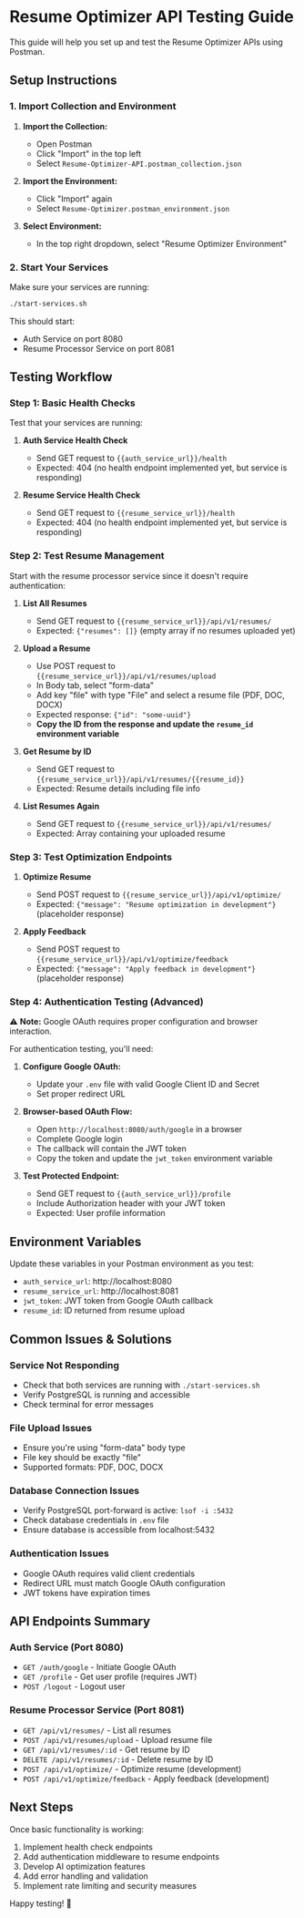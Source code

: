 # Resume Optimizer API Testing Guide

This guide will help you set up and test the Resume Optimizer APIs using Postman.

## Setup Instructions

### 1. Import Collection and Environment

1. **Import the Collection:**
   - Open Postman
   - Click "Import" in the top left
   - Select `Resume-Optimizer-API.postman_collection.json`

2. **Import the Environment:**
   - Click "Import" again
   - Select `Resume-Optimizer.postman_environment.json`

3. **Select Environment:**
   - In the top right dropdown, select "Resume Optimizer Environment"

### 2. Start Your Services

Make sure your services are running:
```bash
./start-services.sh
```

This should start:
- Auth Service on port 8080
- Resume Processor Service on port 8081

## Testing Workflow

### Step 1: Basic Health Checks

Test that your services are running:

1. **Auth Service Health Check**
   - Send GET request to `{{auth_service_url}}/health`
   - Expected: 404 (no health endpoint implemented yet, but service is responding)

2. **Resume Service Health Check** 
   - Send GET request to `{{resume_service_url}}/health`
   - Expected: 404 (no health endpoint implemented yet, but service is responding)

### Step 2: Test Resume Management

Start with the resume processor service since it doesn't require authentication:

1. **List All Resumes**
   - Send GET request to `{{resume_service_url}}/api/v1/resumes/`
   - Expected: `{"resumes": []}` (empty array if no resumes uploaded yet)

2. **Upload a Resume**
   - Use POST request to `{{resume_service_url}}/api/v1/resumes/upload`
   - In Body tab, select "form-data"
   - Add key "file" with type "File" and select a resume file (PDF, DOC, DOCX)
   - Expected response: `{"id": "some-uuid"}`
   - **Copy the ID from the response and update the `resume_id` environment variable**

3. **Get Resume by ID**
   - Send GET request to `{{resume_service_url}}/api/v1/resumes/{{resume_id}}`
   - Expected: Resume details including file info

4. **List Resumes Again**
   - Send GET request to `{{resume_service_url}}/api/v1/resumes/`
   - Expected: Array containing your uploaded resume

### Step 3: Test Optimization Endpoints

1. **Optimize Resume**
   - Send POST request to `{{resume_service_url}}/api/v1/optimize/`
   - Expected: `{"message": "Resume optimization in development"}` (placeholder response)

2. **Apply Feedback**
   - Send POST request to `{{resume_service_url}}/api/v1/optimize/feedback`
   - Expected: `{"message": "Apply feedback in development"}` (placeholder response)

### Step 4: Authentication Testing (Advanced)

⚠️ **Note:** Google OAuth requires proper configuration and browser interaction.

For authentication testing, you'll need:

1. **Configure Google OAuth:**
   - Update your `.env` file with valid Google Client ID and Secret
   - Set proper redirect URL

2. **Browser-based OAuth Flow:**
   - Open `http://localhost:8080/auth/google` in a browser
   - Complete Google login
   - The callback will contain the JWT token
   - Copy the token and update the `jwt_token` environment variable

3. **Test Protected Endpoint:**
   - Send GET request to `{{auth_service_url}}/profile`
   - Include Authorization header with your JWT token
   - Expected: User profile information

## Environment Variables

Update these variables in your Postman environment as you test:

- `auth_service_url`: http://localhost:8080
- `resume_service_url`: http://localhost:8081  
- `jwt_token`: JWT token from Google OAuth callback
- `resume_id`: ID returned from resume upload

## Common Issues & Solutions

### Service Not Responding
- Check that both services are running with `./start-services.sh`
- Verify PostgreSQL is running and accessible
- Check terminal for error messages

### File Upload Issues
- Ensure you're using "form-data" body type
- File key should be exactly "file"
- Supported formats: PDF, DOC, DOCX

### Database Connection Issues
- Verify PostgreSQL port-forward is active: `lsof -i :5432`
- Check database credentials in `.env` file
- Ensure database is accessible from localhost:5432

### Authentication Issues
- Google OAuth requires valid client credentials
- Redirect URL must match Google OAuth configuration
- JWT tokens have expiration times

## API Endpoints Summary

### Auth Service (Port 8080)
- `GET /auth/google` - Initiate Google OAuth
- `GET /profile` - Get user profile (requires JWT)
- `POST /logout` - Logout user

### Resume Processor Service (Port 8081)
- `GET /api/v1/resumes/` - List all resumes
- `POST /api/v1/resumes/upload` - Upload resume file
- `GET /api/v1/resumes/:id` - Get resume by ID
- `DELETE /api/v1/resumes/:id` - Delete resume by ID
- `POST /api/v1/optimize/` - Optimize resume (development)
- `POST /api/v1/optimize/feedback` - Apply feedback (development)

## Next Steps

Once basic functionality is working:
1. Implement health check endpoints
2. Add authentication middleware to resume endpoints
3. Develop AI optimization features
4. Add error handling and validation
5. Implement rate limiting and security measures

Happy testing! 🚀
